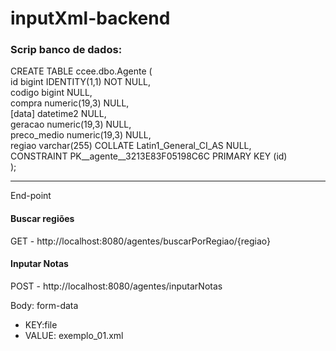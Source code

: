 # inputXml-backend

### Scrip banco de dados:

CREATE TABLE ccee.dbo.Agente ( <br>
	id bigint IDENTITY(1,1) NOT NULL, <br>
  codigo bigint NULL, <br>
	compra numeric(19,3) NULL, <br>
  [data] datetime2 NULL, <br>
  geracao numeric(19,3) NULL, <br>
  preco_medio numeric(19,3) NULL, <br>
  regiao varchar(255) COLLATE Latin1_General_CI_AS NULL, <br>
	CONSTRAINT PK__agente__3213E83F05198C6C PRIMARY KEY (id) <br>
);


------------
End-point
#### Buscar regiões
GET - http://localhost:8080/agentes/buscarPorRegiao/{regiao}

#### Inputar Notas
POST - http://localhost:8080/agentes/inputarNotas

Body: form-data
  - KEY:file 
  - VALUE: exemplo_01.xml
